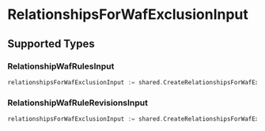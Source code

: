 # RelationshipsForWafExclusionInput


## Supported Types

### RelationshipWafRulesInput

```go
relationshipsForWafExclusionInput := shared.CreateRelationshipsForWafExclusionInputRelationshipWafRulesInput(shared.RelationshipWafRulesInput{/* values here */})
```

### RelationshipWafRuleRevisionsInput

```go
relationshipsForWafExclusionInput := shared.CreateRelationshipsForWafExclusionInputRelationshipWafRuleRevisionsInput(shared.RelationshipWafRuleRevisionsInput{/* values here */})
```

